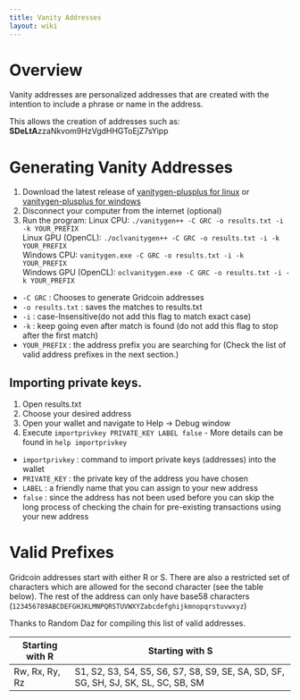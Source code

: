 ```yaml
---
title: Vanity Addresses
layout: wiki
---
```


# Overview
Vanity addresses are personalized addresses that are created with the intention to include a phrase or name in the address.

This allows the creation of addresses such as: **SDeLtA**zzaNkvom9HzVgdHHGToEjZ7sYipp

# Generating Vanity Addresses
1. Download the latest release of [vanitygen-plusplus for linux](https://github.com/10gic/vanitygen-plusplus) or [vanitygen-plusplus for windows](https://github.com/AngelTs/vanitygen-plusplus-ported-for-VS2019)
2. Disconnect your computer from the internet (optional)
3. Run the program:
Linux CPU: `./vanitygen++ -C GRC -o results.txt -i -k YOUR_PREFIX`  
Linux GPU (OpenCL): `./oclvanitygen++ -C GRC -o results.txt -i -k YOUR_PREFIX`  
Windows CPU: `vanitygen.exe -C GRC -o results.txt -i -k YOUR_PREFIX`  
Windows GPU (OpenCL): `oclvanitygen.exe -C GRC -o results.txt -i -k YOUR_PREFIX`  

 * `-C GRC` : Chooses to generate Gridcoin addresses
 * `-o results.txt` : saves the matches to results.txt  
 * `-i` : case-Insensitive(do not add this flag to match exact case)  
 * `-k` : keep going even after match is found (do not add this flag to stop after the first match)  
 * `YOUR_PREFIX` : the address prefix you are searching for (Check the list of valid address prefixes in the next section.)

## Importing private keys.

1. Open results.txt
2. Choose your desired address
3. Open your wallet and navigate to Help -> Debug window
4. Execute `importprivkey PRIVATE_KEY LABEL false` - More details can be found in `help importprivkey`
  * `importprivkey` : command to import private keys (addresses) into the wallet
  * `PRIVATE_KEY` : the private key of the address you have chosen
  * `LABEL` : a friendly name that you can assign to your new address
  * `false` : since the address has not been used before you can skip the long process of checking the chain for pre-existing transactions using your new address

# Valid Prefixes
Gridcoin addresses start with either R or S. There are also a restricted set of characters which are allowed for the second character (see the table below). The rest of the address can only have base58 characters (`123456789ABCDEFGHJKLMNPQRSTUVWXYZabcdefghijkmnopqrstuvwxyz`)

Thanks to Random Daz for compiling this list of valid addresses.

| Starting with R | Starting with S |
|-|-|
| Rw, Rx, Ry, Rz | S1, S2, S3, S4, S5, S6, S7, S8, S9, SE, SA, SD, SF, SG, SH, SJ, SK, SL, SC, SB, SM |
